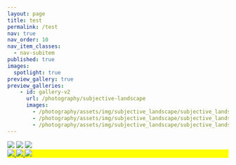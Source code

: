 ```yaml
---
layout: page
title: test
permalink: /test
nav: true
nav_order: 10
nav_item_classes:
  - nav-subitem
published: true
images:
  spotlight: true
preview_gallery: true
preview_galleries:
    - id: gallery-v2
      url: /photography/subjective-landscape
      images:
        - /photography/assets/img/subjective_landscape/subjective_landscape_1a-480.webp
        - /photography/assets/img/subjective_landscape/subjective_landscape_1b-480.webp
        - /photography/assets/img/subjective_landscape/subjective_landscape_1c-480.webp
---
```


<div id="gallery-v2"></div>

<div class="preview-gallery" href="/photography/subjective-landscape">
    <img src="/photography/assets/img/subjective_landscape/subjective_landscape_1a-480.webp">
    <img src="/photography/assets/img/subjective_landscape/subjective_landscape_1b-480.webp">
    <img src="/photography/assets/img/subjective_landscape/subjective_landscape_1c-480.webp">
</div>

<div class="spotlight-group spotlight-flex" style="background-color: yellow;">
    <span class="flex-divider"></span>
    <a class="spotlight" href="/photography/assets/img/subjective_landscape/subjective_landscape_3a.jpg">
        <img src="/photography/assets/img/subjective_landscape/subjective_landscape_3a-480.webp" />
    </a>
    <a class="spotlight" href="/photography/assets/img/subjective_landscape/subjective_landscape_3b.jpg">
        <img src="/photography/assets/img/subjective_landscape/subjective_landscape_3b-480.webp" />
    </a>
    <a class="spotlight" href="/photography/assets/img/subjective_landscape/subjective_landscape_3c.jpg">
        <img src="/photography/assets/img/subjective_landscape/subjective_landscape_3c-480.webp" />
    </a>
</div>
